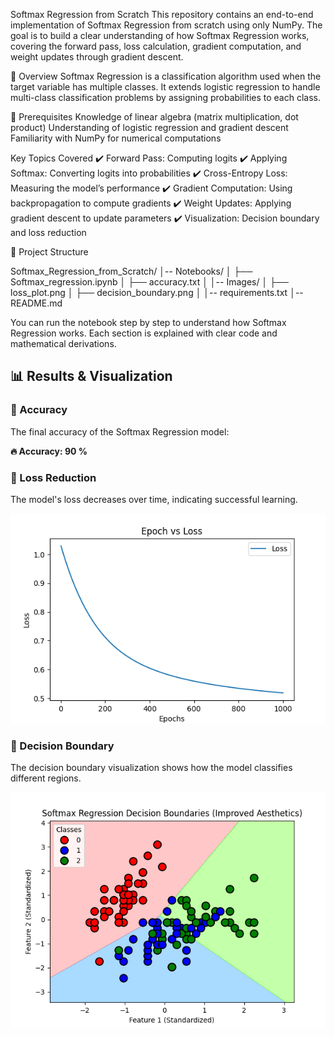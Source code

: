 Softmax Regression from Scratch
This repository contains an end-to-end implementation of Softmax Regression from scratch using only NumPy. The goal is to build a clear understanding of how Softmax Regression works, covering the forward pass, loss calculation, gradient computation, and weight updates through gradient descent.

📌 Overview
Softmax Regression is a classification algorithm used when the target variable has multiple classes. It extends logistic regression to handle multi-class classification problems by assigning probabilities to each class.


📖 Prerequisites
Knowledge of linear algebra (matrix multiplication, dot product)
Understanding of logistic regression and gradient descent
Familiarity with NumPy for numerical computations



Key Topics Covered
✔️ Forward Pass: Computing logits
✔️ Applying Softmax: Converting logits into probabilities
✔️ Cross-Entropy Loss: Measuring the model’s performance
✔️ Gradient Computation: Using backpropagation to compute gradients
✔️ Weight Updates: Applying gradient descent to update parameters
✔️ Visualization: Decision boundary and loss reduction



📂 Project Structure

Softmax_Regression_from_Scratch/
│-- Notebooks/
│   ├── Softmax_regression.ipynb
│   ├── accuracy.txt
│
│-- Images/
│   ├── loss_plot.png
│   ├── decision_boundary.png
│
│-- requirements.txt
│-- README.md



You can run the notebook step by step to understand how Softmax Regression works. Each section is explained with clear code and mathematical derivations.



## 📊 Results & Visualization

### 🔹 Accuracy
The final accuracy of the Softmax Regression model:

**🔥 Accuracy: 90 %**

### 🔹 Loss Reduction
The model's loss decreases over time, indicating successful learning.

![Loss Plot](Images/loss_plot.png)

### 🔹 Decision Boundary
The decision boundary visualization shows how the model classifies different regions.

![Decision Boundary](Images/decision_boundary.png)